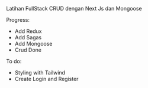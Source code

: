 Latihan FullStack CRUD dengan Next Js dan Mongoose

Progress:
- Add Redux
- Add Sagas
- Add Mongoose
- Crud Done

To do:
- Styling with Tailwind
- Create Login and Register
